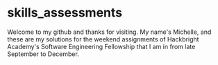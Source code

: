 # skills_assessments

Welcome to my github and thanks for visiting. My name's Michelle, and these are my solutions for the weekend assignments of Hackbright Academy's Software Engineering Fellowship that I am in from late September to December.

